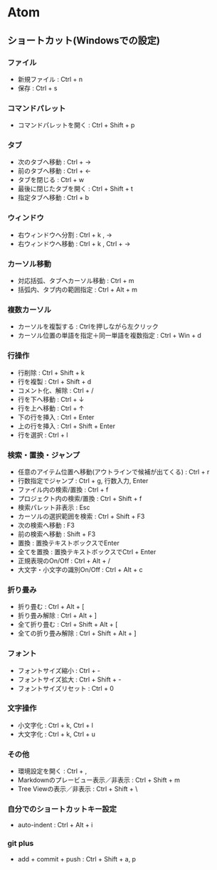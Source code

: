 # Atom

## ショートカット(Windowsでの設定)

### ファイル

* 新規ファイル : Ctrl + n
* 保存 : Ctrl + s

### コマンドパレット

* コマンドパレットを開く : Ctrl + Shift + p

### タブ

* 次のタブへ移動 : Ctrl + →
* 前のタブへ移動 : Ctrl + ←
* タブを閉じる : Ctrl + w
* 最後に閉じたタブを開く : Ctrl + Shift + t
* 指定タブへ移動 : Ctrl + b

### ウィンドウ

* 右ウィンドウへ分割 : Ctrl + k , →
* 右ウィンドウへ移動 : Ctrl + k , Ctrl + →

### カーソル移動

* 対応括弧、タブへカーソル移動 : Ctrl + m
* 括弧内、タブ内の範囲指定 : Ctrl + Alt + m

### 複数カーソル

* カーソルを複製する : Ctrlを押しながら左クリック
* カーソル位置の単語を指定＋同一単語を複数指定 : Ctrl + Win + d

### 行操作

* 行削除 : Ctrl + Shift + k
* 行を複製 : Ctrl + Shift + d
* コメント化、解除 : Ctrl + /
* 行を下へ移動 : Ctrl + ↓
* 行を上へ移動 : Ctrl + ↑
* 下の行を挿入 : Ctrl + Enter
* 上の行を挿入 : Ctrl + Shift + Enter
* 行を選択 : Ctrl + l

### 検索・置換・ジャンプ

* 任意のアイテム位置へ移動(アウトラインで候補が出てくる) : Ctrl + r
* 行数指定でジャンプ : Ctrl + g, 行数入力, Enter
* ファイル内の検索/置換 : Ctrl + f
* プロジェクト内の検索/置換 : Ctrl + Shift + f
* 検索パレット非表示 : Esc
* カーソルの選択範囲を検索 : Ctrl + Shift + F3
* 次の検索へ移動 : F3
* 前の検索へ移動 : Shift + F3
* 置換 : 置換テキストボックスでEnter
* 全てを置換 : 置換テキストボックスでCtrl + Enter
* 正規表現のOn/Off : Ctrl + Alt + /
* 大文字・小文字の識別On/Off : Ctrl + Alt + c

### 折り畳み

* 折り畳む : Ctrl + Alt + [
* 折り畳み解除 : Ctrl + Alt + ]
* 全て折り畳む : Ctrl + Shift + Alt + [
* 全ての折り畳み解除 : Ctrl + Shift + Alt + ]

### フォント

* フォントサイズ縮小 : Ctrl + -
* フォントサイズ拡大 : Ctrl + Shift + -
* フォントサイズリセット : Ctrl + 0

### 文字操作

* 小文字化 : Ctrl + k, Ctrl + l
* 大文字化 : Ctrl + k, Ctrl + u

### その他

* 環境設定を開く : Ctrl + ,
* Markdownのプレービュー表示／非表示 : Ctrl + Shift + m
* Tree Viewの表示／非表示 : Ctrl + Shift + \

### 自分でのショートカットキー設定

* auto-indent : Ctrl + Alt + i

### git plus

* add + commit + push : Ctrl + Shift + a, p
